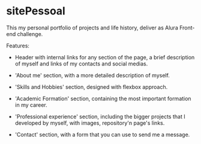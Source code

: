 # sitePessoal
This my personal portfolio of projects and life history, deliver as Alura Front-end challenge.

Features: 

- Header with internal links for any section of the page, a brief description of myself and links of my contacts and social medias.
 
- 'About me' section, with a more detailed description of myself.

- 'Skills and Hobbies' section, designed with flexbox approach.

- 'Academic Formation' section, containing the most important formation in my career.

- 'Professional experience' section, including the bigger projects that I developed by myself, with images, repository'n page's links.

- 'Contact' section, with a form that you can use to send me a message. 
